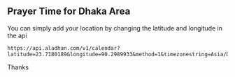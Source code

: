 ## Prayer Time for Dhaka Area

You can simply add your location by changing the latitude and longitude in the api

```
https://api.aladhan.com/v1/calendar?latitude=23.7180189&longitude=90.2989933&method=1&timezonestring=Asia/Dhaka
```


Thanks